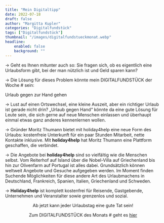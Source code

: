 ```yaml
---
title: "Mein Digitaltipp"
date: 2022-07-18
draft: false
author: "Margitta Kupler"
categories: "Digitalfundstück"
tags: ["Digitalfundstück"]
thumbnail: "/images/digitalfundstueckmonat.webp"
headline: 
    enabled: false
    background: ""
---
```


→ Geht es Ihnen mitunter auch so: Sie fragen sich, ob es eigentlich eine Urlaubsform gibt, bei der man nützlich ist und Geld sparen kann?

→ Die Lösung für dieses Problem könnte mein DIGITALFUNDSTÜCK der Woche # sein:

<!--more-->

Urlaub gegen zur Hand gehen

<!-- TODO: BILD EINFÜGEN 2022-07-18_holiday4help-logo.webp -->

→ Lust auf einen Ortswechsel, eine kleine Auszeit, aber ein richtiger Urlaub ist gerade nicht drin? „Urlaub gegen Hand“ könnte da eine gute Lösung für Leute sein, die sich gerne auf neue Menschen einlassen und überhaupt einmal etwas ganz anderes kennenlernen wollen.  

→ Gründer Moritz Thumann bietet mit holiday4help eine neue Form des Urlaubs: kostenfreie Unterkunft für ein paar Stunden Mitarbeit, nette Kontakte inklusive. Mit **holiday4help** hat Moritz Thumann eine Plattform geschaffen, die verbindet.

→ Die Angebote bei **holiday4help** sind so vielfältig wie die Menschen selbst. Vom Reiterhof auf Island über die Nobel-Villa auf Griechenland bis hin zur Olivenfarm auf Portugal ist alles dabei. Grundsätzlich können weltweit Angebote und Gesuche aufgegeben werden. Im Moment finden Suchende Möglichkeiten für diese andere Art des Urlaubmachens in Deutschland, Frankreich, Spanien, Italien, Griechenland und Schweden.

→ **Holiday4help** ist komplett kostenfrei für Reisende, Gastgebende, Unternehmen und Veranstalter sowie grenzenlos und sozial. 


<p style="text-align: center;">
Ab jetzt kann jeder Urlaubstag eine gute Tat sein!
</p>

<p style="text-align: center;">
  Zum DIGITALFUNDSTÜCK des Monats # geht es
  <a href="https://holiday4help.com/" style="display: inline-block;">hier</a>
</p>